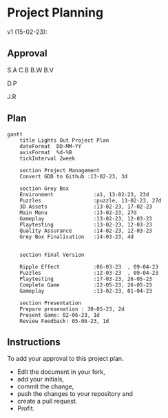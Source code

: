# Project Planning
v1 (15-02-23):

## Approval 
S.A
C.B
B.W
B.V

D.P


J.R


## Plan
```mermaid
gantt
    title Lights Out Project Plan
    dateFormat  DD-MM-YY
    axisFormat  %d-%B
    tickInterval 2week

    section Project Management
    Convert GDD to Github :13-02-23, 3d

    section Grey Box
    Environment             :a1, 13-02-23, 23d
    Puzzles                 :puzzle, 13-02-23, 27d
    3D Assets               :13-02-23, 17-02-23
    Main Menu               :13-02-23, 27d
    Gameplay                :13-02-23, 12-03-23
    Playtesting             :13-02-23, 12-03-23
    Quality Assurance       :14-02-23, 12-03-23
    Grey Box Finalisation   :14-03-23, 4d
    

    section Final Version

    Ripple Effect           :06-03-23  , 09-04-23
    Puzzles                 :12-03-23  , 09-04-23
    Playtesting             :17-03-23, 26-05-23
    Complete Game           :22-05-23, 26-05-23
    Gameplay                :13-02-23, 01-04-23

    section Presentation
    Prepare presenation : 30-05-23, 2d
    Present Game: 02-06-23, 1d
    Review Feedback: 05-06-23, 1d
```


## Instructions

To add your approval to this project plan. 
- Edit the document in your fork, 
- add your initials, 
- commit the change, 
- push the changes to your repository and 
- create a pull request.
- Profit.
